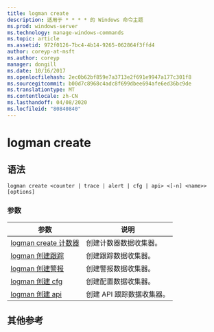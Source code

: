 ```yaml
---
title: logman create
description: 适用于 * * * * 的 Windows 命令主题
ms.prod: windows-server
ms.technology: manage-windows-commands
ms.topic: article
ms.assetid: 972f0126-7bc4-4b14-9265-062864f3ffd4
author: coreyp-at-msft
ms.author: coreyp
manager: dongill
ms.date: 10/16/2017
ms.openlocfilehash: 2ec0b62bf859e7a3713e2f691e9947a177c301f8
ms.sourcegitcommit: b00d7c8968c4adc8f699dbee694afe6ed36bc9de
ms.translationtype: MT
ms.contentlocale: zh-CN
ms.lasthandoff: 04/08/2020
ms.locfileid: "80840840"
---
```

# <a name="logman-create"></a>logman create



## <a name="syntax"></a>语法

```
logman create <counter | trace | alert | cfg | api> <[-n] <name>> [options]
```

### <a name="parameters"></a>参数

|参数|说明|
|---------|-----------|
|[logman create 计数器](logman-create-counter.md)|创建计数器数据收集器。|
|[logman 创建跟踪](logman-create-trace.md)|创建跟踪数据收集器。|
|[logman 创建警报](logman-create-alert.md)|创建警报数据收集器。|
|[logman 创建 cfg](logman-create-cfg.md)|创建配置数据收集器。|
|[logman 创建 api](logman-create-api.md)|创建 API 跟踪数据收集器。|

## <a name="additional-references"></a>其他参考